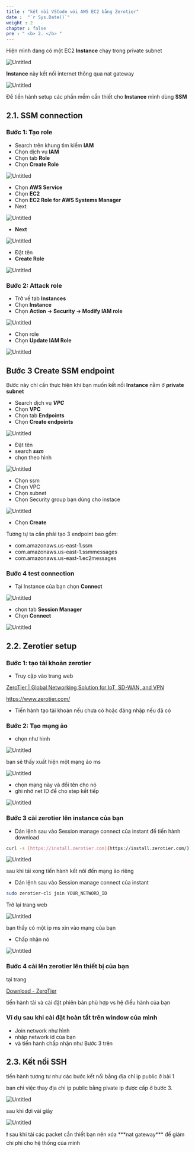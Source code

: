 ```yaml
---
title : "kết nối VSCode với AWS EC2 bằng Zerotier"
date :  "`r Sys.Date()`" 
weight : 2 
chapter : false
pre : " <b> 2. </b> "
---
```

Hiện mình đang có một EC2 **Instance** chạy trong private subnet

![Untitled](/images/part2/2-0-1.png)

**Instance** này kết nối internet thông qua nat gateway

![Untitled](/images/part2/2-0-2.png)

Để tiến hành setup các phần mềm cần thiết cho **Instance** mình dùng **SSM**

## 2.1. SSM connection

### Bước 1: Tạo role

- Search trên khung tìm kiếm **IAM**
- Chọn dịch vụ **IAM**
- Chọn tab **Role**
- Chọn **Create Role**

![Untitled](/images/part2/2-2.1-step1-1.png)


- Chọn **AWS Service**
- Chọn **EC2**
- Chọn **EC2 Role for AWS Systems Manager**
- Next

![Untitled](/images/part2/2-2.1-step1-2.png)

- **Next**

![Untitled](/images/part2/2-2.1-step1-3.png)


- Đặt tên
- **Create Role**

![Untitled](/images/part2/2-2.1-step1-4.png)

### Bước 2: Attack role

- Trở về tab **Instances**
- Chọn **Instance**
- Chọn **Action → Security → Modify IAM role**

![Untitled](/images/part2/2-2.1-step2-1.png)

- Chọn role
- Chọn **Update IAM Role**

![Untitled](/images/part2/2-2.1-step2-2.png)
## Bước 3 Create SSM endpoint

Bước này chỉ cần thực hiện khi bạn muốn kết nồi **Instance** nằm ở **private subnet**

- Search dịch vụ ***VPC***
- Chọn **VPC**
- Chọn tab **Endpoints**
- Chọn **Create endpoints**

![Untitled](/images/part2/2-2.1-step3-1.png)
- Đặt tên
- search ***ssm***
- chọn theo hình

![Untitled](/images/part2/2-2.1-step3-2.png)

- Chọn ssm
- Chọn VPC
- Chọn subnet
- Chọn Security group bạn dùng cho instace

![Untitled](/images/part2/2-2.1-step3-3.png)

- Chọn **Create**

Tương tự ta cần phải tạo 3 endpoint bao gồm:

- com.amazonaws.us-east-1.ssm
- com.amazonaws.us-east-1.ssmmessages
- com.amazonaws.us-east-1.ec2messages

### Bước 4 test connection

- Tại Instance của bạn chọn **Connect**

![Untitled](/images/part2/2-2.1-step4-1.png)

- chọn tab **Session Manager**
- Chọn **Connect**

![Untitled](/images/part2/2-2.1-step4-2.png)

## 2.2. Zerotier setup

### Bước 1: tạo tài khoản zerotier

- Truy cập vào trang web

[ZeroTier | Global Networking Solution for IoT, SD-WAN, and VPN](https://www.zerotier.com/)

https://www.zerotier.com/

- Tiến hành tạo tài khoản nếu chưa có hoặc đăng nhập nếu đã có

### Bước 2: Tạo mạng ảo

- chọn như hình

![Untitled](/images/part2/2-2.2-step2-1.png)


bạn sẽ thấy xuất hiện một mạng ảo ms

![Untitled](/images/part2/2-2.2-step2-2.png)

- chọn mạng này và đổi tên cho nó
- ghi nhớ net ID để cho step kết tiếp

![Untitled](/images/part2/2-2.2-step2-3.png)

### Bước 3 cài zerotier lên instance của bạn

- Dán lệnh sau vào Session manage connect của instant để tiến hành download

```bash
curl -s [https://install.zerotier.com](https://install.zerotier.com/) | sudo bash
```

![Untitled](/images/part2/2-2.2-step2-4.png)

sau khi tải xong tiến hành kết nôi đến mạng ảo riêng

- Dán lệnh sau vào Session manage connect của instant

```bash
sudo zerotier-cli join YOUR_NETWORD_ID
```

Trở lại trang web

![Untitled](/images/part2/2-2.2-step2-5.png)

bạn thấy có một ip ms xin vào mạng của bạn

- Chấp nhận nó

![Untitled](/images/part2/2-2.2-step2-6.png)

### Bước 4 cài lên zerotier lên thiết bị của bạn

tại trang

[Download - ZeroTier](https://www.zerotier.com/download/)

tiến hành tải và cài đặt phiên bản phù hợp vs hệ điều hành của bạn

### Ví dụ sau khi cài đặt hoàn tất trên window của mình

- Join network như hình
- nhập network id của bạn
- và tiến hành chấp nhận như Bước 3 trên

## 2.3. Kết nối SSH

tiến hành tương tư như các bước kết nối bằng địa chỉ ip public ở bài 1

bạn chỉ việc thay địa chỉ ip public bằng pivate ip được cấp ở bước 3. 

![Untitled](/images/part2/2-2.3-1.png)

sau khi đợi vài giây 

![Untitled](/images/part2/2-2.3-2.png)

<aside>
❗ sau khi tải các packet cần thiết bạn nên xóa ***nat gateway*** để giảm chi phí cho hệ thống của mình

</aside>